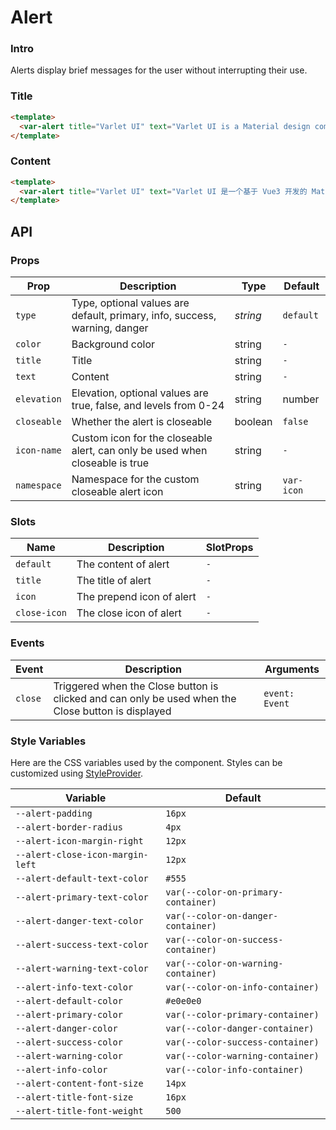 # Alert

### Intro

Alerts display brief messages for the user without interrupting their use.

### Title

```html
<template>
  <var-alert title="Varlet UI" text="Varlet UI is a Material design component library developed based on Vue3, supporting mobile and desktop, developed and maintained by varletjs organization." />
</template>
```

### Content

```html
<template>
  <var-alert title="Varlet UI" text="Varlet UI 是一个基于 Vue3 开发的 Material Design 组件库，全面拥抱 Vue3 生态，支持移动端和桌面端，由 varletjs 组织维护。" />
</template>
```

## API

### Props

| Prop | Description | Type | Default |
| ---- | ---- | ---- | ---- |
| `type` | Type, optional values are default, primary, info, success, warning, danger | _string_ | `default` | 
| `color` | Background color | string | `-` | 
| `title` | Title | string | `-` | 
| `text` | Content | string | `-` | 
| `elevation` | Elevation, optional values are true, false, and levels from 0-24 | string | number | boolean | `false` | 
| `closeable` | Whether the alert is closeable | boolean | `false` | 
| `icon-name` | Custom icon for the closeable alert, can only be used when closeable is true | string | `-` | 
| `namespace` | Namespace for the custom closeable alert icon | string | `var-icon` |

### Slots

| Name | Description | SlotProps |
| ---- | ---- | ----|
| `default` | The content of alert | `-` |
| `title`   | The title of alert | `-` |
| `icon` | The prepend icon of alert | `-` |
| `close-icon`   | The close icon of alert | `-` |

### Events

| Event | Description | Arguments |
| --- | --- | --- |
| `close` | Triggered when the Close button is clicked and can only be used when the Close button is displayed | `event: Event` |

### Style Variables

Here are the CSS variables used by the component. Styles can be customized using [StyleProvider](#/en-US/style-provider).

| Variable | Default |
|-----------------------------| --- |
| `--alert-padding` | `16px` |
| `--alert-border-radius` | `4px` |
| `--alert-icon-margin-right` | `12px` |
| `--alert-close-icon-margin-left` | `12px` |
| `--alert-default-text-color` | `#555` |
| `--alert-primary-text-color` | `var(--color-on-primary-container)` |
| `--alert-danger-text-color` | `var(--color-on-danger-container)` |
| `--alert-success-text-color` | `var(--color-on-success-container)` |
| `--alert-warning-text-color` | `var(--color-on-warning-container)` |
| `--alert-info-text-color` | `var(--color-on-info-container)` |
| `--alert-default-color` | `#e0e0e0` |
| `--alert-primary-color` | `var(--color-primary-container)` |
| `--alert-danger-color` | `var(--color-danger-container)` |
| `--alert-success-color` | `var(--color-success-container)` |
| `--alert-warning-color` | `var(--color-warning-container)` |
| `--alert-info-color` | `var(--color-info-container)` |
| `--alert-content-font-size` | `14px` |
| `--alert-title-font-size` | `16px` |
| `--alert-title-font-weight` | `500` |